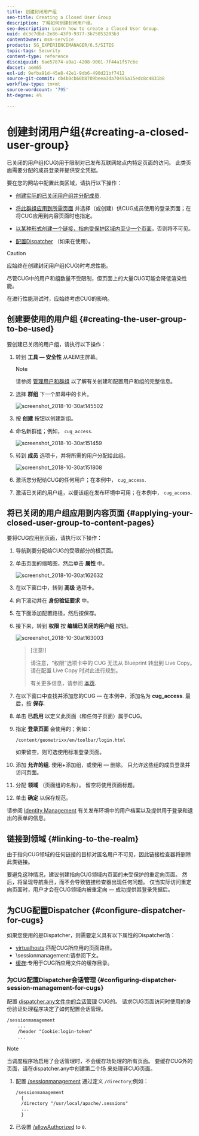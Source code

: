 ```yaml
---
title: 创建封闭用户组
seo-title: Creating a Closed User Group
description: 了解如何创建封闭用户组。
seo-description: Learn how to create a Closed User Group.
uuid: dc3c7dbd-2e86-43f9-9377-3b75053203b3
contentOwner: msm-service
products: SG_EXPERIENCEMANAGER/6.5/SITES
topic-tags: Security
content-type: reference
discoiquuid: 6ae57874-a9a1-4208-9001-7f44a1f57cbe
docset: aem65
exl-id: 9efba91d-45e8-42e1-9db6-490d21bf7412
source-git-commit: cb4b0cb60b8709beea3da70495a15edc8c4831b8
workflow-type: tm+mt
source-wordcount: '795'
ht-degree: 4%

---
```


# 创建封闭用户组{#creating-a-closed-user-group}

已关闭的用户组(CUG)用于限制对已发布互联网站点内特定页面的访问。 此类页面需要分配的成员登录并提供安全凭据。

要在您的网站中配置此类区域，请执行以下操作：

* [创建实际的已关闭用户组并分配成员](#creating-the-user-group-to-be-used).

* [将此群组应用到所需页面](#applying-your-closed-user-group-to-content-pages) 并选择（或创建）供CUG成员使用的登录页面；在将CUG应用到内容页面时也指定。

* [以某种形式创建一个链接，指向受保护区域内至少一个页面](#linking-to-the-realm)，否则将不可见。
* [配置Dispatcher](#configure-dispatcher-for-cugs) （如果在使用）。

>[!CAUTION]
>
>应始终在创建封闭用户组(CUG)时考虑性能。
>
>尽管CUG中的用户和组数量不受限制，但页面上的大量CUG可能会降低渲染性能。
>
>在进行性能测试时，应始终考虑CUG的影响。

## 创建要使用的用户组 {#creating-the-user-group-to-be-used}

要创建已关闭的用户组，请执行以下操作：

1. 转到 **工具 — 安全性** 从AEM主屏幕。

   >[!NOTE]
   >
   >请参阅 [管理用户和群组](/help/sites-administering/security.md#managing-users-and-groups) 以了解有关创建和配置用户和组的完整信息。

1. 选择 **群组** 下一个屏幕中的卡片。

   ![screenshot_2018-10-30at145502](assets/screenshot_2018-10-30at145502.png)

1. 按 **创建** 按钮以创建新组。
1. 命名新群组；例如， `cug_access`.

   ![screenshot_2018-10-30at151459](assets/screenshot_2018-10-30at151459.png)

1. 转到 **成员** 选项卡，并将所需的用户分配给此组。

   ![screenshot_2018-10-30at151808](assets/screenshot_2018-10-30at151808.png)

1. 激活您分配给CUG的任何用户；在本例中， `cug_access`.
1. 激活已关闭的用户组，以便该组在发布环境中可用；在本例中， `cug_access`.

## 将已关闭的用户组应用到内容页面 {#applying-your-closed-user-group-to-content-pages}

要将CUG应用到页面，请执行以下操作：

1. 导航到要分配给CUG的受限部分的根页面。
1. 单击页面的缩略图，然后单击 **属性** 中。

   ![screenshot_2018-10-30at162632](assets/screenshot_2018-10-30at162632.png)

1. 在以下窗口中，转到 **高级** 选项卡。
1. 向下滚动并在 **身份验证要求** 中。

1. 在下面添加配置路径，然后按保存。
1. 接下来，转到 **权限** 按 **编辑已关闭的用户组** 按钮。

   ![screenshot_2018-10-30at163003](assets/screenshot_2018-10-30at163003.png)

   >[注意!]
   >
   > 请注意，“权限”选项卡中的 CUG 无法从 Blueprint 转出到 Live Copy。请在配置 Live Copy 时对此进行规划。
   >
   > 有关更多信息，请参阅 [本页](closed-user-groups.md#aem-livecopy).

1. 在以下窗口中查找并添加您的CUG — 在本例中，添加名为 **cug_access**. 最后，按 **保存**.
1. 单击 **已启用** 以定义此页面（和任何子页面）属于CUG。
1. 指定 **登录页面** 会使用的；例如：

   `/content/geometrixx/en/toolbar/login.html`

   如果留空，则可选使用标准登录页面。

1. 添加 **允许的组**. 使用+添加组，或使用 — 删除。 只允许这些组的成员登录并访问页面。
1. 分配 **领域** （页面组的名称）。 留空将使用页面标题。
1. 单击 **确定** 以保存规范。

请参阅 [Identity Management](/help/sites-administering/identity-management.md) 有关发布环境中的用户档案以及提供用于登录和退出的表单的信息。

## 链接到领域 {#linking-to-the-realm}

由于指向CUG领域的任何链接的目标对匿名用户不可见，因此链接检查器将删除此类链接。

要避免这种情况，建议创建指向CUG领域内页面的未受保护的重定向页面。 然后，将呈现导航条目，而不会导致链接检查器出现任何问题。 仅当实际访问重定向页面时，用户才会在CUG领域内被重定向 — 成功提供其登录凭据后。

## 为CUG配置Dispatcher {#configure-dispatcher-for-cugs}

如果您使用的是Dispatcher，则需要定义具有以下属性的Dispatcher场：

* [virtualhosts](https://helpx.adobe.com/experience-manager/dispatcher/using/dispatcher-configuration.html#identifying-virtual-hosts-virtualhosts):匹配CUG所应用的页面路径。
* \sessionmanagement:请参阅下文。
* [缓存](https://helpx.adobe.com/experience-manager/dispatcher/using/dispatcher-configuration.html#configuring-the-dispatcher-cache-cache):专用于CUG所应用文件的缓存目录。

### 为CUG配置Dispatcher会话管理 {#configuring-dispatcher-session-management-for-cugs}

配置 [dispatcher.any文件中的会话管理](https://helpx.adobe.com/experience-manager/dispatcher/using/dispatcher-configuration.html#enabling-secure-sessions-sessionmanagement) CUG的。 请求CUG页面访问时使用的身份验证处理程序决定了如何配置会话管理。

```xml
/sessionmanagement
    ...
    /header "Cookie:login-token"
    ...
```

>[!NOTE]
>
>当调度程序场启用了会话管理时，不会缓存场处理的所有页面。 要缓存CUG外的页面，请在dispatcher.any中创建第二个场
>来处理非CUG页面。

1. 配置 [/sessionmanagement](https://helpx.adobe.com/experience-manager/dispatcher/using/dispatcher-configuration.html#enabling-secure-sessions-sessionmanagement) 通过定义 `/directory`;例如：

   ```xml
   /sessionmanagement
     {
     /directory "/usr/local/apache/.sessions"
     ...
     }
   ```

1. 已设置 [/allowAuthorized](https://helpx.adobe.com/experience-manager/dispatcher/using/dispatcher-configuration.html#caching-when-authentication-is-used) to `0`.
